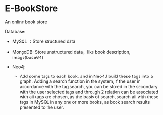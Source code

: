 # E-BookStore

An online book store



Database: 

- MySQL ：Store structured data
- MongoDB: Store unstructured data，like book description, image(base64)

- Neo4j:
  - Add some tags to each book, and in Neo4J build these tags into a graph. Adding a search function in the system, if the user in accordance with the tag search, you can be stored in the secondary with the user selected tags and through 2 relation can be associated with all tags are chosen, as the basis of search, search all with these tags in MySQL in any one or more books, as book search results presented to the user.

